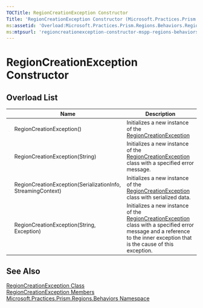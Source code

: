 ```yaml
---
TOCTitle: RegionCreationException Constructor
Title: 'RegionCreationException Constructor (Microsoft.Practices.Prism.Regions.Behaviors)'
ms:assetid: 'Overload:Microsoft.Practices.Prism.Regions.Behaviors.RegionCreationException.\#ctor'
ms:mtpsurl: 'regioncreationexception-constructor-mspp-regions-behaviors.md'
---
```


# RegionCreationException Constructor

## Overload List

<table>
<thead>
<tr class="header">
<th> </th>
<th>Name</th>
<th>Description</th>
</tr>
</thead>
<tbody>
<tr class="odd">
<td><img src="/patterns-practices/reference/images/public-method.gif" alt="Public method"/></td>
<td>RegionCreationException()</td>
<td><div class="summary">
Initializes a new instance of the <a href="/patterns-practices/reference/regioncreationexception-class-mspp-regions-behaviors" data-raw-source="[RegionCreationException](/patterns-practices/reference/regioncreationexception-class-mspp-regions-behaviors
)">RegionCreationException</a>
</div></td>
</tr>
<tr class="even">
<td><img src="/patterns-practices/reference/images/public-method.gif" alt="Public method"/></td>
<td>RegionCreationException(String)</td>
<td><div class="summary">
Initializes a new instance of the <a href="/patterns-practices/reference/regioncreationexception-class-mspp-regions-behaviors" data-raw-source="[RegionCreationException](/patterns-practices/reference/regioncreationexception-class-mspp-regions-behaviors
)">RegionCreationException</a> class with a specified error message.
</div></td>
</tr>
<tr class="odd">
<td><img src="/patterns-practices/reference/images/protmethod.gif" alt="Protected method"/></td>
<td>RegionCreationException(SerializationInfo, StreamingContext)</td>
<td><div class="summary">
Initializes a new instance of the <a href="/patterns-practices/reference/regioncreationexception-class-mspp-regions-behaviors" data-raw-source="[RegionCreationException](/patterns-practices/reference/regioncreationexception-class-mspp-regions-behaviors)">RegionCreationException</a> class with serialized data.
</div></td>
</tr>
<tr class="even">
<td><img src="/patterns-practices/reference/images/public-method.gif" alt="Public method"/></td>
<td>RegionCreationException(String, Exception)</td>
<td><div class="summary">
Initializes a new instance of the <a href="/patterns-practices/reference/regioncreationexception-class-mspp-regions-behaviors" data-raw-source="[RegionCreationException](/patterns-practices/reference/regioncreationexception-class-mspp-regions-behaviors)">RegionCreationException</a> class with a specified error message and a reference to the inner exception that is the cause of this exception.
</div></td>
</tr>
</tbody>
</table>

## See Also

[RegionCreationException Class](/patterns-practices/reference/regioncreationexception-class-mspp-regions-behaviors)  
[RegionCreationException Members](/patterns-practices/reference/regioncreationexception-members-mspp-regions-behaviors)  
[Microsoft.Practices.Prism.Regions.Behaviors Namespace](/patterns-practices/reference/mspp-regions-behaviors-namespace)  